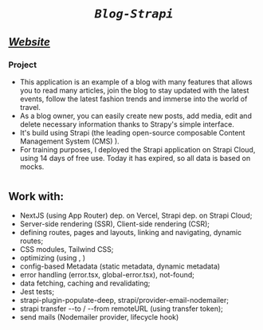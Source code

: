 # <p align="center"> _*`Blog-Strapi`*_ </p>

## [_Website_](https://blog-strapi-zeta.vercel.app/)



### Project

- This application is an example of a blog with many features that allows you to read many articles, join the blog to stay updated with the latest events, follow the latest fashion trends and immerse into the world of travel. 
- As a blog owner, you can easily create new posts, add media, edit and delete necessary information thanks to Strapy's simple interface. 
- It's build using  Strapi (the leading open-source composable Content Management System (CMS) ). 
- For training purposes, I deployed the Strapi application on Strapi Cloud, using 14 days of free use. Today it has expired, so all data is based on mocks.

#

## Work with:

- NextJS (using App Router) dep. on Vercel, Strapi dep. on Strapi Cloud;
- Server-side rendering (SSR), Client-side rendering (CSR);
- defining routes, pages and layouts, linking and navigating, dynamic routes;
- CSS modules, Tailwind CSS;
- optimizing (using <Link>, <Image>)
- config-based Metadata (static metadata, dynamic metadata)
- error handling (error.tsx, global-error.tsx), not-found;
- data fetching, caching and revalidating;
- Jest tests;
- strapi-plugin-populate-deep, strapi/provider-email-nodemailer;
- strapi transfer --to / --from remoteURL (using transfer token);
- send mails (Nodemailer provider, lifecycle hook)